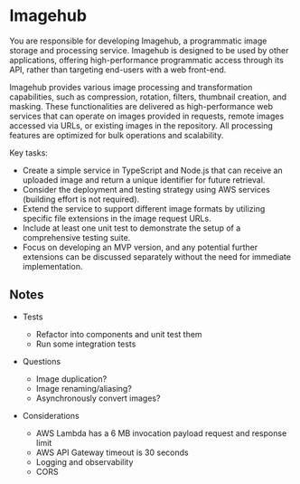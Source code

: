 # Imagehub

You are responsible for developing Imagehub, a programmatic image storage and processing service. Imagehub is designed to be used by other applications, offering high-performance programmatic access through its API, rather than targeting end-users with a web front-end.

Imagehub provides various image processing and transformation capabilities, such as compression, rotation, filters, thumbnail creation, and masking. These functionalities are delivered as high-performance web services that can operate on images provided in requests, remote images accessed via URLs, or existing images in the repository. All processing features are optimized for bulk operations and scalability.

Key tasks:

- Create a simple service in TypeScript and Node.js that can receive an uploaded image and return a unique identifier for future retrieval.
- Consider the deployment and testing strategy using AWS services (building effort is not required).
- Extend the service to support different image formats by utilizing specific file extensions in the image request URLs.
- Include at least one unit test to demonstrate the setup of a comprehensive testing suite.
- Focus on developing an MVP version, and any potential further extensions can be discussed separately without the need for immediate implementation.

## Notes

- Tests
    - Refactor into components and unit test them
    - Run some integration tests

- Questions
    - Image duplication?
    - Image renaming/aliasing?
    - Asynchronously convert images?

- Considerations
    - AWS Lambda has a 6 MB invocation payload request and response limit
    - AWS API Gateway timeout is 30 seconds
    - Logging and observability
    - CORS